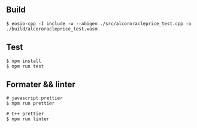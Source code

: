 ## Build
```
$ eosio-cpp -I include -w --abigen ./src/alcororacleprice_test.cpp -o ./build/alcororacleprice_test.wasm
```

## Test
```
$ npm install
$ npm run test
```

## Formater && linter
```
# javascript prettier
$ npm run prettier

# C++ prettier
$ npm run linter
```